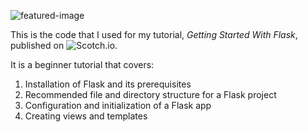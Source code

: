 ![featured-image](https://raw.githubusercontent.com/andela-mnzomo/getting-started-with-flask/master/getting-started-with-flask.jpg)

This is the code that I used for my tutorial, *Getting Started With Flask*,
published on ![Scotch.io](https://scotch.io/tutorials/getting-started-with-flask-a-python-microframework).

It is a beginner tutorial that covers:

1. Installation of Flask and its prerequisites
2. Recommended file and directory structure for a Flask project
3. Configuration and initialization of a Flask app
4. Creating views and templates
